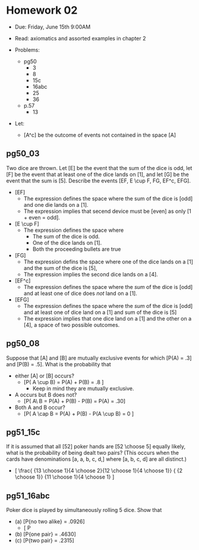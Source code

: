 # Homework 02
* Due: Friday, June 15th 9:00AM
* Read: axiomatics and assorted examples in chapter 2
* Problems: 
  * pg50 
      * 3
      * 8
      * 15c
      * 16abc
      * 25
      * 36
  * p.57
      * 13

* Let: 
  * \[A^c\] be the outcome of events not contained in the space \[A\]

## pg50_03

Two dice are thrown. Let \[E\] be the event that the sum of the 
dice is odd, let \[F\] be the event that at least one of the dice 
lands on \[1\], and let \[G\] be the event that the sum is \[5\]. Describe 
the events \[EF, E \cup F, FG, EF^c, EFG\].

* \[EF\]
  * The expression defines the space where the sum of the dice is \[odd\] and 
    one die lands on a \[1\].
  * The expression implies that secend device must be \[even\] as only \[1 + even = odd\].
* \[E \cup F\]
  * The expression defines the space where 
    * The sum of the dice is odd.
    * One of the dice lands on \[1\].
    * Both the proceeding bullets are true
* \[FG\]
  * The expression defins the space where one of the dice lands on a \[1\] and 
    the sum of the dice is \[5\],  
  * The expression implies the second dice lands on a \[4\].
* \[EF^c\]
  * The expression defines the space where the _sum_ of the dice is \[odd\] and
    at least one of dice does _not_ land on a \[1\].
* \[EFG\]
  * The expression defines the space where the _sum_ of the dice is \[odd\] 
    and at least one of dice land on a \[1\]
    and sum of the dice is \[5\]
  * The expression implies that one dice land on a \[1\] and the other on a \[4\],
    a space of two possible outcomes.

## pg50_08
Suppose that \[A\] and \[B\] are mutually exclusive events for which \[P(A) = .3\] 
and \[P(B) = .5\]. What is the probability that
* either \[A\] or \[B\] occurs?
  * \[P( A \cup B) = P(A) + P(B) = .8 \]
      * Keep in mind they are mutually exclusive.
* A occurs but B does not?
  * \[P( A\ B = P(A) + P(B) - P(B) = P(A) = .30\]
* Both A and B occur?
  * \[P( A \cap B = P(A) + P(B) - P(A \cup B) = 0 \]

## pg51_15c
If it is assumed that all \[52\] poker hands are \[52 \choose 5\]
equally likely, what is the probability of being dealt two pairs?
(This occurs when the cards have denominations \[a, a, b, c, d,\] 
where \[a, b, c, d\] are all distinct.)

* \[ \frac{ {13 \choose 1}{4 \choose 2}{12 \choose 1}{4 \choose 1}}
    { {2 \choose 1}} {11 \choose 1}{4 \choose 1} \]

## pg51_16abc
Poker dice is played by simultaneously rolling 5
dice. Show that
* (a) \[P{no two alike} = .0926\]
  * \[ P
* (b) \[P{one pair} = .4630\]
* (c) \[P{two pair} = .2315\]
